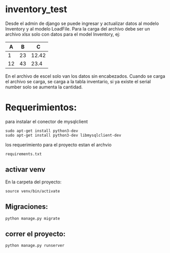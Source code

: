 # inventory_test
Desde el admin de django se puede ingresar y actualizar datos al modelo Inventory y al modelo LoadFile.
Para la carga del archivo debe ser un archivo xlsx solo con datos para el model Inventory, ej:

A     | B     | C 
------| ------|-------
1     | 23    | 12.42
12    | 43    | 23.4  

En el archivo de escel solo van los datos sin encabezados.
Cuando se carga el archivo se carga, se carga a la tabla inventario, si ya existe el serial number solo se aumenta la cantidad.

# Requerimientos:

para instalar el conector de mysqlclient

```
sudo apt-get install python3-dev
sudo apt-get install python3-dev libmysqlclient-dev
```

los requerimiento para el proyecto estan el archvio 

```
requirements.txt
```

## activar venv
  En la carpeta del proyecto:
```
source venv/bin/activate
```

## Migraciones:

```
python manage.py migrate
```

## correr el proyecto:
```
python manage.py runserver
```

